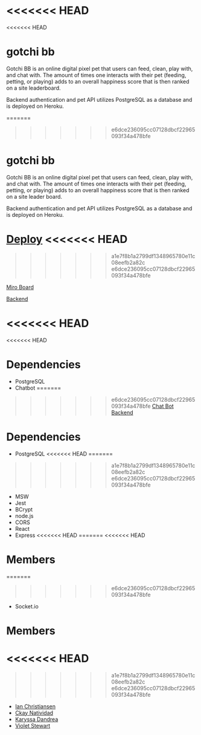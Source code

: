 <<<<<<< HEAD
=======
<<<<<<< HEAD
# gotchi bb 

Gotchi BB is an online digital pixel pet that users can feed, clean, play with, and chat with. The amount of times one interacts with their pet (feeding, petting, or playing) adds to an overall happiness score that is then ranked on a site leaderboard.

Backend authentication and pet API utilizes PostgreSQL as a database and is deployed on Heroku.

=======
>>>>>>> e6dce236095cc07128dbcf22965093f34a478bfe
# gotchi bb

Gotchi BB is an online digital pixel pet that users can feed, clean, play with, and chat with. The amount of times one interacts with their pet (feeding, petting, or playing) adds to an overall happiness score that is then ranked on a site leader board.

Backend authentication and pet API utilizes PostgreSQL as a database and is deployed on Heroku.

[Deploy](https://gotchi-bb.netlify.app/)
<<<<<<< HEAD
=======
>>>>>>> a1e7f8b1a2799df1348965780e11c08eefb2a82c
>>>>>>> e6dce236095cc07128dbcf22965093f34a478bfe

[Miro Board](https://miro.com/app/board/uXjVO-XjP74=/?share_link_id=170071917030)

[Backend](https://github.com/Tamagotchi-Clone/gotchi-bb-backend)

<<<<<<< HEAD
=======
<<<<<<< HEAD
# Dependencies
- PostgreSQL
- Chatbot
=======
>>>>>>> e6dce236095cc07128dbcf22965093f34a478bfe
[Chat Bot Backend](https://github.com/Tamagotchi-Clone/bot-backend)

# Dependencies

- PostgreSQL
<<<<<<< HEAD
=======
>>>>>>> a1e7f8b1a2799df1348965780e11c08eefb2a82c
>>>>>>> e6dce236095cc07128dbcf22965093f34a478bfe
- MSW
- Jest
- BCrypt
- node.js
- CORS
- React
- Express
<<<<<<< HEAD
=======
<<<<<<< HEAD

# Members
=======
>>>>>>> e6dce236095cc07128dbcf22965093f34a478bfe
- Socket.io

# Members

<<<<<<< HEAD
=======
>>>>>>> a1e7f8b1a2799df1348965780e11c08eefb2a82c
>>>>>>> e6dce236095cc07128dbcf22965093f34a478bfe
- [Ian Christiansen](https://github.com/ian-ch-jsx)
- [Ckay Natividad](https://github.com/ckaynatividad)
- [Karyssa Dandrea](https://github.com/karyssa-dandrea)
- [Violet Stewart](https://github.com/VioletKatrinStewart)
